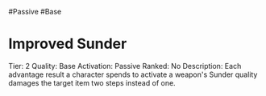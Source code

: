 #Passive 
#Base 


# Improved Sunder
Tier: 2
Quality: Base
Activation: Passive
Ranked: No
Description: Each advantage result a character spends to activate a weapon's Sunder quality damages the target item two steps instead of one.